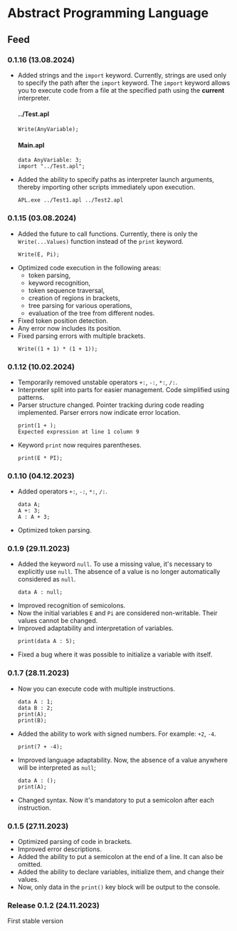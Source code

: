# Abstract Programming Language

## Feed
### 0.1.16 (13.08.2024)
- Added strings and the `import` keyword. Currently, strings are used only to specify the path after the `import` keyword. The `import` keyword allows you to execute code from a file at the specified path using the **current** interpreter.
	#### ../Test.apl
	```apl
	Write(AnyVariable);
	```
	#### Main.apl
	```apl
	data AnyVariable: 3;
	import "../Test.apl";
	```
- Added the ability to specify paths as interpreter launch arguments, thereby importing other scripts immediately upon execution.
	```
	APL.exe ../Test1.apl ../Test2.apl
	```


### 0.1.15 (03.08.2024)
- Added the future to call functions. Currently, there is only the `Write(...Values)` function instead of the `print` keyword.
	```
	Write(E, Pi);
	```
- Optimized code execution in the following areas:
  - token parsing,
  - keyword recognition,
  - token sequence traversal,
  - creation of regions in brackets,
  - tree parsing for various operations,
  - evaluation of the tree from different nodes.
- Fixed token position detection.
- Any error now includes its position.
- Fixed parsing errors with multiple brackets.
	```
	Write((1 + 1) * (1 + 1));
	```


### 0.1.12 (10.02.2024)
- Temporarily removed unstable operators `+:`, `-:`, `*:`, `/:`.
- Interpreter split into parts for easier management. Code simplified using patterns.
- Parser structure changed. Pointer tracking during code reading implemented. Parser errors now indicate error location.
	```
	print(1 + );
	Expected expression at line 1 column 9
	```
- Keyword `print` now requires parentheses.
	```
	print(E * PI);
	```

### 0.1.10 (04.12.2023)
- Added operators `+:`, `-:`, `*:`, `/:`.
	```
	data A;
	A +: 3;
	A : A + 3;
	```
- Optimized token parsing.

### 0.1.9 (29.11.2023)
- Added the keyword `null`. To use a missing value, it's necessary to explicitly use `null`. The absence of a value is no longer automatically considered as `null`.
	```
	data A : null;
	```
- Improved recognition of semicolons.
- Now the initial variables `E` and `Pi` are considered non-writable. Their values cannot be changed.
- Improved adaptability and interpretation of variables.
	```
	print(data A : 5);
	```
- Fixed a bug where it was possible to initialize a variable with itself.


### 0.1.7 (28.11.2023)
- Now you can execute code with multiple instructions.
	```
	data A : 1;
	data B : 2;
	print(A);
	print(B);
	```
- Added the ability to work with signed numbers. For example: `+2`, `-4`.
	```
	print(7 + -4);
	```
- Improved language adaptability. Now, the absence of a value anywhere will be interpreted as `null`;
	```
	data A : ();
	print(A);
	```
- Changed syntax. Now it's mandatory to put a semicolon after each instruction.

### 0.1.5 (27.11.2023)
- Optimized parsing of code in brackets.
- Improved error descriptions.
- Added the ability to put a semicolon at the end of a line. It can also be omitted.
- Added the ability to declare variables, initialize them, and change their values.
- Now, only data in the `print()` key block will be output to the console.

### Release 0.1.2 (24.11.2023)
First stable version